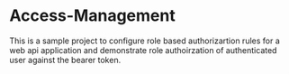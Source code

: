 # Access-Management

This is a sample project to configure role based authorizartion rules for a web api application and demonstrate role authoirzation of authenticated user against the bearer token.